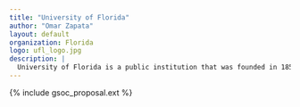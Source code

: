 ```yaml
---
title: "University of Florida"
author: "Omar Zapata"
layout: default
organization: Florida
logo: ufl_logo.jpg
description: |
  University of Florida is a public institution that was founded in 1853.
---
```


{% include gsoc_proposal.ext %}
